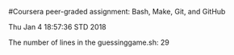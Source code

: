 #Coursera peer-graded assignment: Bash, Make, Git, and GitHub

Thu Jan  4 18:57:36 STD 2018

The number of lines in the guessinggame.sh:
29
